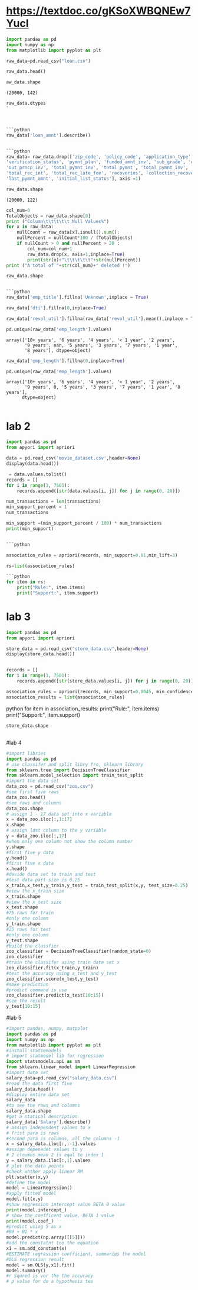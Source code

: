 # https://textdoc.co/gKSoXWBQNEw7YucI
```python
import pandas as pd
import numpy as np
from matplotlib import pyplot as plt
```


```python
raw_data=pd.read_csv("loan.csv")
```


```python
raw_data.head()
```





```python
aw_data.shape
```




    (20000, 142)




```python
raw_data.dtypes
`



```python
raw_data['loan_amnt'].describe()


```python
raw_data= raw_data.drop(['zip_code', 'policy_code', 'application_type', 'last_credit_pull_d',
'verification_status', 'pymnt_plan', 'funded_amnt_inv', 'sub_grade', 'out_prncp',
'out_prncp_inv', 'total_pymnt_inv', 'total_pymnt', 'total_pymnt_inv', 'total_rec_prncp',
'total_rec_int', 'total_rec_late_fee', 'recoveries', 'collection_recovery_fee', 'last_pymnt_d',
'last_pymnt_amnt', 'initial_list_status'], axis =1)
```


```python
raw_data.shape
```




    (20000, 122)




```python
col_num=0
TotalObjects = raw_data.shape[0]
print ("Column\t\t\t\t\t Null Values%")
for x in raw_data:
	nullCount = raw_data[x].isnull().sum();
	nullPercent = nullCount*100 / (TotalObjects)
	if nullCount > 0 and nullPercent > 20 :
		col_num=col_num+1
		raw_data.drop(x, axis=1,inplace=True)
		print(str(x)+"\t\t\t\t\t"+str(nullPercent))
print ("A total of "+str(col_num)+" deleted !")
```


```python
raw_data.shape


```python
raw_data['emp_title'].fillna('Unknown',inplace = True)
```


```python
raw_data['dti'].fillna(0,inplace=True)
```


```python
raw_data['revol_util'].fillna(raw_data['revol_util'].mean(),inplace = True)

```


```python
pd.unique(raw_data['emp_length'].values)
```




    array(['10+ years', '6 years', '4 years', '< 1 year', '2 years',
           '9 years', nan, '5 years', '3 years', '7 years', '1 year',
           '8 years'], dtype=object)




```python
raw_data['emp_length'].fillna(0,inplace=True)
```


```python
pd.unique(raw_data['emp_length'].values)
```




    array(['10+ years', '6 years', '4 years', '< 1 year', '2 years',
           '9 years', 0, '5 years', '3 years', '7 years', '1 year', '8 years'],
          dtype=object)




```python

```

# lab 2

```python
import pandas as pd
from apyori import apriori 
```


```python
data = pd.read_csv('movie_dataset.csv',header=None)
display(data.head())
```




```python
 = data.values.tolist()
records = []
for i in range(1, 7501):
    records.append([str(data.values[i, j]) for j in range(0, 20)])
```

```python
num_transactions = len(transactions)
min_support_percent = 1
num_transactions
```

```python
min_support =(min_support_percent / 100) * num_transactions
print(min_support)


```python

association_rules = apriori(records, min_support=0.01,min_lift=3)

rs=list(association_rules)

```python
for item in rs:
    print("Rule:", item.items)
    print("Support:", item.support)
```
# lab 3

```python
import pandas as pd
from apyori import apriori
```


```python
store_data = pd.read_csv("store_data.csv",header=None)
display(store_data.head())


records = []
for i in range(1, 7501):
    records.append([str(store_data.values[i, j]) for j in range(0, 20)])
```


```python
association_rules = apriori(records, min_support=0.0045, min_confidence=0.2,min_lift=3, min_length=2)
association_results = list(association_rules)
```


python
for item in association_results:
    print("Rule:", item.items)
    print("Support:", item.support)
   
```python
store_data.shape
```
##
#lab 4

```python
#import libries 
import pandas as pd
# use classifer and split libry fro, sklearn library
from sklearn.tree import DecisionTreeClassifier
from sklearn.model_selection import train_test_split
#import the data set
data_zoo = pd.read_csv("zoo.csv")
#see first five raws
data_zoo.head()
#see raws and columns
data_zoo.shape
# assign 1 - 17 data set into x variable
x = data_zoo.iloc[:,1:17]
x.shape
# assign last column to the y variable
y = data_zoo.iloc[:,17]
#when only one column not show the column number
y.shape
#first five y data
y.head()
#first five x data
x.head()
#devide data set to train and test 
#test data part size is 0.25
x_train,x_test,y_train,y_test = train_test_split(x,y, test_size=0.25)
#view the x_train size
x_train.shape
#view the x_test size
x_test.shape
#75 raws for train
#only one column
y_train.shape
#25 raws for test
#only one column
y_test.shape
#build the classfier
zoo_classifier = DecisionTreeClassifier(random_state=0)
zoo_classifier
#train the classifer using train data set x
zoo_classifier.fit(x_train,y_train)
#test the accuracy using x_test and y_test
zoo_classifier.score(x_test,y_test)
#make prediction
#predict command is use
zoo_classifier.predict(x_test[10:15])
#see the result
y_test[10:15]

```
#lab 5
```python
#import pandas, numpy, matpolot
import pandas as pd
import numpy as np
from matplotlib import pyplot as plt
#install statsemodels
# import statmodel lib for regression
import statsmodels.api as sm
from sklearn.linear_model import LinearRegression
#import data set 
salary_data=pd.read_csv("salary_data.csv")
#read the data first five
salary_data.head()
#display entire data set
salary_data
#to see the raws and columns
salary_data.shape
#get a statical description
salary_data['Salary'].describe()
# assign independent values to x
# frist para is raws
#second para is columns, all the columns -1
x = salary_data.iloc[:,:-1].values
#assign depenedet values to y
# 2 cloumns mean 2 is eqal to index 1
y = salary_data.iloc[:,1].values
# plot the data points
#check whther apply linear RM
plt.scatter(x,y)
#define the model
model = LinearRegrssion()
#apply fitted model
model.fit(x,y)
#show regression intercept value BETA 0 value
print(model.intercept_)
# show the coefficent value, BETA 1 value
print(model.coef_)
#predict using 5 as x
#B0 + B1 * x
model.predict(np.array([[5]]))
#add the constatnt too the equation
x1 = sm.add_constant(x)
#ESTIMATE regression coefficient, summaries the model
#OLS regression result
model = sm.OLS(y,x1).fit()
model.summary()
#r Squred is vor the the accuracy
# p value for do a hypothesis tes

```

